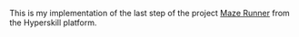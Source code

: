 This is my implementation of the last step of the project [Maze Runner](https://hyperskill.org/projects/47?track=1) from the Hyperskill platform.
